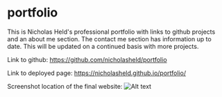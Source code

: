 # portfolio
This is Nicholas Held's professional portfolio with links to github projects and an about me section. The contact me section has information up to date. This will be updated on a continued basis with more projects. 

Link to github: https://github.com/nicholasheld/portfolio

Link to deployed page: https://nicholasheld.github.io/portfolio/

Screenshot location of the final website:
![Alt text](/images.portfolioscreenshot.PNG?raw=true "portfolio screenshot")
